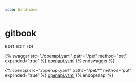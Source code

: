 ```yaml
---
icon: hand-wave
---
```


# gitbook

EDIT EDIT EDI




{% swagger src="./openapi.yaml" path="/pet" method="put" expanded="true" %} 
[openapi.yaml](./openapi.yaml) 
{% endswagger %}


{% openapi src="./openapi.yaml" paths="/pet/*" method="put" expanded="true" %} 
[openapi.yaml](./openapi.yaml) 
{% endopenapi %}
